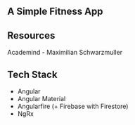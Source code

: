 ## A Simple Fitness App

## Resources
Academind - Maximilian Schwarzmuller

## Tech Stack

- Angular
- Angular Material
- Angularfire (+ Firebase with Firestore) 
- NgRx
